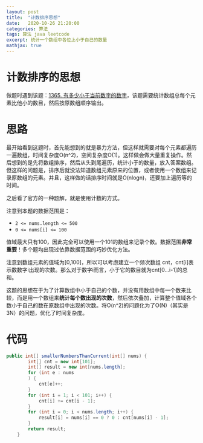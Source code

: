 ```yaml
---
layout: post
title:  "计数排序思想"
date:   2020-10-26 21:20:00
categories: 算法
tags: 算法 java leetcode
excerpt: 统计一个数组中各位上小于自己的数量
mathjax: true
---
```


# 计数排序的思想

做题时遇到该题：[1365. 有多少小于当前数字的数字](https://leetcode-cn.com/problems/how-many-numbers-are-smaller-than-the-current-number/)，该题需要统计数组总每个元素比他小的数目，然后按原数组顺序输出。

# 思路

最开始看到这题时，首先能想到的就是暴力方法，但这样就需要对每个元素都遍历一遍数组，时间复杂度O(n^2)，空间复杂度O(1)。这样做会做大量重复操作。然后想到的是先将数组排序，然后从头到尾遍历，统计小于的数量，放入答案数组。但这样的问题是，排序后就没法知道数组元素原来的位置，或者使用一个数组来记录原数组的元素。并且，这样做的话排序时间就是O(nlogn)，还要加上遍历等的时间。

之后看了官方的一种题解，就是使用计数的方式。

注意到本题的数据范围是：

- `2 <= nums.length <= 500`
- `0 <= nums[i] <= 100`

值域最大只有100，因此完全可以使用一个101的数组来记录个数。数据范围**非常重要**！多个题均出现过依靠数据范围的巧妙优化方法。

注意到数组元素的值域为[0,100]，所以可以考虑建立一个频次数组 cnt，cnt[i]表示数数字i出现的次数。那么对于数字i而言，小于它的数目就为cnt[0...i-1]的总和。

这题的思想在于为了计算数组中小于自己的个数，并没有用数组中每一个数来比较，而是用一个数组来**统计每个数出现的次数**，然后依次叠加，计算整个值域各个数小于自己的数在原数组中出现的次数。将O(n^2)的问题化为了O(N)（其实是3N）的问题，优化了时间复杂度。

# 代码

```java
public int[] smallerNumbersThanCurrent(int[] nums) {
        int[] cnt = new int[101];
        int[] result = new int[nums.length];
        for (int e : nums
        ) {
            cnt[e]++;
        }
        for (int i = 1; i < 101; i++) {
            cnt[i] += cnt[i - 1];
        }
        for (int i = 0; i < nums.length; i++) {
            result[i] = nums[i] == 0 ? 0 : cnt[nums[i] - 1];
        }
        return result;
    }
```

